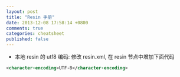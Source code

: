 ```yaml
---
layout: post
title: "Resin 手册"
date: 2013-12-08 17:58:14 +0800
comments: true
categories: cheatsheet
published: false
---
```

* 本地 resin 的 utf8 编码: 修改 resin.xml, 在 resin 节点中增加下面代码
``` xml
<character-encoding>UTF-8</character-encoding>
```
